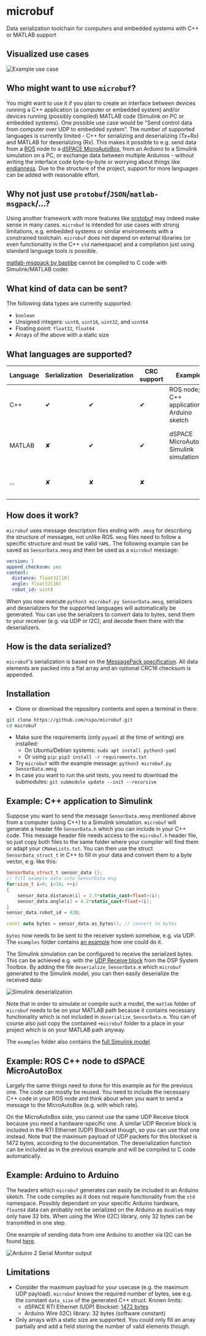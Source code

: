 # microbuf
Data serialization toolchain for computers and embedded systems with C++ or MATLAB support

## Visualized use cases
![Example use case](examples/microbuf-principle.png)

## Who might want to use `microbuf`?
You might want to use it if you plan to create an interface between devices running a C++ application (a computer or embedded system) and/or devices running (possibly compiled) MATLAB code (Simulink on PC or embedded systems).
One possible use case would be "Send control data from computer over UDP to embedded system". 
The number of supported languages is currently limited - C++ for serializing and deserializing (Tx+Rx) and MATLAB for deserializing (Rx). 
This makes it possible to e.g. send data from a [ROS](https://www.ros.org/) node to a [dSPACE MicroAutoBox](https://www.dspace.com/en/inc/home/products/hw/micautob/microautobox2.cfm), from an Arduino to a Simulink simulation on a PC, or exchange data between multiple Arduinos - without writing the interface code byte-by-byte or worrying about things like [endianness](https://en.wikipedia.org/wiki/Endianness).
Due to the structure of the project, support for more languages can be added with reasonable effort.

## Why not just use `protobuf`/`JSON`/`matlab-msgpack`/...?
Using another framework with more features like [protobuf](https://github.com/protocolbuffers/protobuf) may indeed make sense in many cases.
`microbuf` is intended for use cases with strong limitations, e.g. embedded systems or similar environments with a constrained toolchain.
`microbuf` does not depend on external libraries (or even functionality in the C++ `std` namespace) and a compilation just using standard language tools is possible.

[matlab-msgpack by bastibe](https://github.com/bastibe/matlab-msgpack) cannot be compiled to C code with Simulink/MATLAB coder.

## What kind of data can be sent?
The following data types are currently supported:
 - `boolean`
 - Unsigned integers: `uint8`, `uint16`, `uint32`, and `uint64`
 - Floating point: `float32`, `float64`
 - Arrays of the above with a static size
 
## What languages are supported?

| Language | Serialization | Deserialization | CRC support | Examples | Notes |
|---|---|---|---|---|---|
| C++ | ✔ | ✔ | ✔ | ROS node; C++ application; Arduino sketch | |
| MATLAB | ✘ | ✔ | ✔ | dSPACE MicroAutoBox; Simulink simulation | Usable in Simulink; compiles with Simulink/MATLAB Coder |
| ... | ✘ | ✘ | ✘ | | Please open a feature request or PR for new target languages |

## How does it work?
`microbuf` uses message description files ending with `.mmsg` for describing the structure
of messages, not unlike ROS. 
`mmsg` files need to follow a specific structure and must be valid `YAML`. 
The following example can be saved as `SensorData.mmsg` and then be used as a `microbuf` message:

```yaml
version: 1
append_checksum: yes
content:
  distance: float32[10]
  angle: float32[10]
  robot_id: uint8
```

When you now execute `python3 microbuf.py SensorData.mmsg`, serializers and deserializers for the supported languages will automatically be generated.
You can use the serializers to convert data to bytes, send them to your receiver (e.g. via UDP or I2C), and decode them there with the deserializers.

## How is the data serialized?
`microbuf`'s serialization is based on the 
[MessagePack specification](https://github.com/msgpack/msgpack/blob/master/spec.md).
All data elements are packed into a flat array and an optional CRC16 checksum is appended.

## Installation
- Clone or download the repository contents and open a terminal in there:
```bash
git clone https://github.com/nspo/microbuf.git
cd microbuf
```
- Make sure the requirements (only `pyyaml` at the time of writing) are installed:
  - On Ubuntu/Debian systems: `sudo apt install python3-yaml`
  - Or using `pip`: `pip3 install -r requirements.txt`
- Try `microbuf` with the example message: `python3 microbuf.py SensorData.mmsg`
- In case you want to run the unit tests, you need to download the submodules: `git submodule update --init --recursive`

## Example: C++ application to Simulink
Suppose you want to send the message `SensorData.mmsg` mentioned above from a computer (using C++) to a Simulink simulation.
`microbuf` will generate a header file `SensorData.h` which you can include in your C++ code.
This message header file needs access to the `microbuf.h` header file, so just copy both files to the same folder where your compiler will find them or adapt your `CMakeLists.txt`.
You can then use the struct `SensorData_struct_t` in C++ to fill in your data and convert them to a byte vector, e.g. like this:

```cpp
SensorData_struct_t sensor_data {};
// fill example data into SensorData msg
for(size_t i=0; i<10; ++i)
{
    sensor_data.distance[i] = 2.5*static_cast<float>(i);
    sensor_data.angle[i] = 4.2*static_cast<float>(i);
}
sensor_data.robot_id = 42U;

const auto bytes = sensor_data.as_bytes(); // convert to bytes
```

`bytes` now needs to be sent to the receiver system somehow, e.g. via UDP. 
The `examples` folder contains [an example](examples/cpp_to_simulink_via_udp/udp_sender.cpp) how one could do it.

The Simulink simulation can be configured to receive the serialized bytes.
This can be achieved e.g. with the [UDP Receive block](https://www.mathworks.com/help/dsp/ref/udpreceive.html) from the DSP System Toolbox.
By adding the file `deserialize_SensorData.m` which `microbuf` generated to the Simulink model, you can then easily deserialize the received data:

![Simulink deserialization](examples/cpp_to_simulink_via_udp/simulink-deserialization.png)

Note that in order to simulate or compile such a model, the `matlab` folder of `microbuf` needs to be on your MATLAB path because it contains necessary functionality which is not included in `deserialize_SensorData.m`.
You can of course also just copy the contained `+microbuf` folder to a place in your project which is on your MATLAB path anyway. 

The `examples` folder also contains the [full Simulink model](examples/cpp_to_simulink_via_udp/udp_receiver.slx).

## Example: ROS C++ node to dSPACE MicroAutoBox
Largely the same things need to done for this example as for the previous one.
The code can mostly be reused.
You need to include the necessary C++ code in your ROS node and think about when you want to send a message to the MicroAutoBox (e.g. with which rate).

On the MicroAutoBox side, you cannot use the same UDP Receive block because you need a hardware-specific one. 
A similar UDP Receive block is included in the RTI Ethernet (UDP) Blockset though, so you can use that one instead.
Note that the maximum payload of UDP packets for this blockset is 1472 bytes, according to the documentation.
The deserialization function can be included as in the previous example and will be compiled to C code automatically.

## Example: Arduino to Arduino
The headers which `microbuf` generates can easily be included in an Arduino sketch. 
The code compiles as it does not require functionality from the `std` namespace.
Possibly dependant on your specific Arduino hardware, `float64` data can probably not be serialized on the Arduino as `double`s may only have 32 bits. When using the Wire (I2C) library, only 32 bytes can be transmitted in one step.

One example of sending data from one Arduino to another via I2C can be found [here](examples/arduino_to_arduino_via_i2c).

![Arduino 2 Serial Monitor output](examples/arduino_to_arduino_via_i2c/arduino_2_serialmonitor.png)

## Limitations

- Consider the maximum payload for your usecase (e.g. the maximum UDP payload). `microbuf` knows the required number of bytes, see e.g. the constant `data_size` of the generated C++ struct. Known limits:
    - dSPACE RTI Ethernet (UDP) Blockset: [1472 bytes](https://www.dspace.com/shared/data/pdf/2020/dSPACE-Ethernet-Blockset_Product-Information_2020-01_EN.pdf)
    - Arduino Wire (I2C) library: 32 bytes (software constant)
- Only arrays with a static size are supported. You could only fill an array partially and add a field storing the number of valid elements though.

